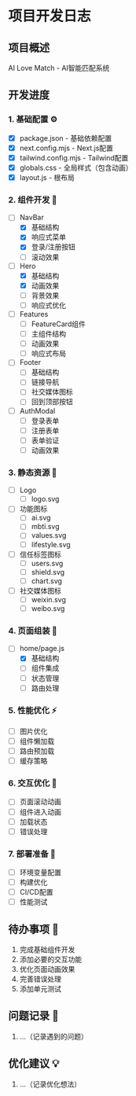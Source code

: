# 项目开发日志

## 项目概述
AI Love Match - AI智能匹配系统

## 开发进度

### 1. 基础配置 ⚙️
- [x] package.json - 基础依赖配置
- [x] next.config.mjs - Next.js配置
- [x] tailwind.config.mjs - Tailwind配置
- [x] globals.css - 全局样式（包含动画）
- [x] layout.js - 根布局

### 2. 组件开发 🧩
- [ ] NavBar
  - [x] 基础结构
  - [x] 响应式菜单
  - [x] 登录/注册按钮
  - [ ] 滚动效果

- [ ] Hero
  - [x] 基础结构
  - [x] 动画效果
  - [ ] 背景效果
  - [ ] 响应式优化

- [ ] Features
  - [ ] FeatureCard组件
  - [ ] 主组件结构
  - [ ] 动画效果
  - [ ] 响应式布局

- [ ] Footer
  - [ ] 基础结构
  - [ ] 链接导航
  - [ ] 社交媒体图标
  - [ ] 回到顶部按钮

- [ ] AuthModal
  - [ ] 登录表单
  - [ ] 注册表单
  - [ ] 表单验证
  - [ ] 动画效果

### 3. 静态资源 🎨
- [ ] Logo
  - [ ] logo.svg

- [ ] 功能图标
  - [ ] ai.svg
  - [ ] mbti.svg
  - [ ] values.svg
  - [ ] lifestyle.svg

- [ ] 信任标签图标
  - [ ] users.svg
  - [ ] shield.svg
  - [ ] chart.svg

- [ ] 社交媒体图标
  - [ ] weixin.svg
  - [ ] weibo.svg

### 4. 页面组装 📄
- [ ] home/page.js
  - [x] 基础结构
  - [ ] 组件集成
  - [ ] 状态管理
  - [ ] 路由处理

### 5. 性能优化 ⚡
- [ ] 图片优化
- [ ] 组件懒加载
- [ ] 路由预加载
- [ ] 缓存策略

### 6. 交互优化 🎯
- [ ] 页面滚动动画
- [ ] 组件进入动画
- [ ] 加载状态
- [ ] 错误处理

### 7. 部署准备 🚀
- [ ] 环境变量配置
- [ ] 构建优化
- [ ] CI/CD配置
- [ ] 性能测试

## 待办事项 📝
1. 完成基础组件开发
2. 添加必要的交互功能
3. 优化页面动画效果
4. 完善错误处理
5. 添加单元测试

## 问题记录 🐛
1. ...（记录遇到的问题）

## 优化建议 💡
1. ...（记录优化想法） 